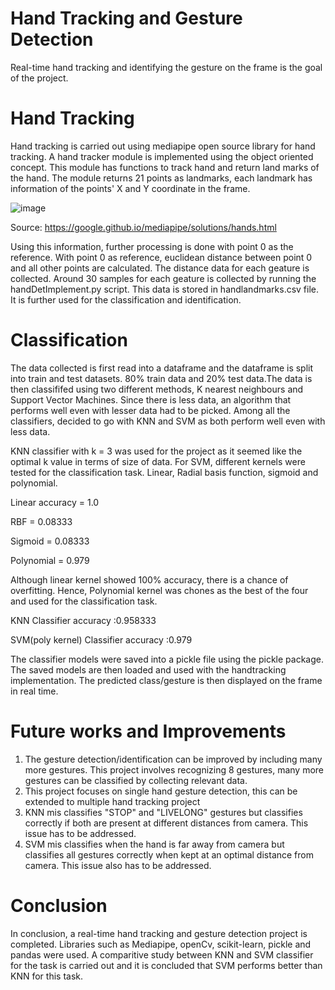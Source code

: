 # Hand Tracking and Gesture Detection
Real-time hand tracking and identifying the gesture on the frame is the goal of the project.

# Hand Tracking
Hand tracking is carried out using mediapipe open source library for hand tracking. A hand tracker module is implemented using the object oriented concept. This module has functions to track hand and return land marks of the hand. The module returns 21 points as landmarks, each landmark has information of the points' X and Y coordinate in the frame. 

![image](https://user-images.githubusercontent.com/82420256/150011948-414c8f52-e937-432d-bcc5-64abf99163ac.png)

Source: https://google.github.io/mediapipe/solutions/hands.html

Using this information, further processing is done with point 0 as the reference. With point 0 as reference, euclidean distance between point 0 and all other points are calculated. The distance data for each geature is collected. Around 30 samples for each geature is collected by running the handDetImplement.py script. This data is stored in handlandmarks.csv file. It is further used for the classification and identification.

# Classification
The data collected is first read into a dataframe and the dataframe is split into train and test datasets. 80% train data and 20% test data.The data is then classififed using two different methods, K nearest neighbours and Support Vector Machines. Since there is less data, an algorithm that performs well even with lesser data had to be picked. Among all the classifiers, decided to go with KNN and SVM as both perform well even with less data.

KNN classifier with k = 3 was used for the project as it seemed like the optimal k value in terms of size of data.
For SVM, different kernels were tested for the classification task. Linear, Radial basis function, sigmoid and polynomial. 

Linear accuracy = 1.0

RBF = 0.08333

Sigmoid = 0.08333

Polynomial = 0.979

Although linear kernel showed 100% accuracy, there is a chance of overfitting. Hence, Polynomial kernel was chones as the best of the four and used for the classification task.

KNN Classifier accuracy :0.958333

SVM(poly kernel) Classifier accuracy :0.979

The classifier models were saved into a pickle file using the pickle package. The saved models are then loaded and used with the handtracking implementation.
The predicted class/gesture is then displayed on the frame in real time.

# Future works and Improvements
1. The gesture detection/identification can be improved by including many more gestures. This project involves recognizing 8 gestures, many more gestures can be classified by collecting relevant data.
2. This project focuses on single hand gesture detection, this can be extended to multiple hand tracking project
3. KNN mis classifies "STOP" and "LIVELONG" gestures but classifies correctly if both are present at different distances from camera. This issue has to be addressed.
4. SVM mis classifies when the hand is far away from camera but classifies all gestures correctly when kept at an optimal distance from camera. This issue also has to be addressed.

# Conclusion
In conclusion, a real-time hand tracking and gesture detection project is completed. Libraries such as Mediapipe, openCv, scikit-learn, pickle and pandas were used. A comparitive study between KNN and SVM classifier for the task is carried out and it is concluded that SVM performs better than KNN for this task.
